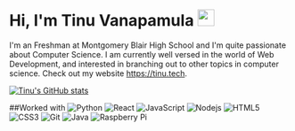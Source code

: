# Hi, I'm Tinu Vanapamula <img src="https://raw.githubusercontent.com/MartinHeinz/MartinHeinz/master/wave.gif" width="30px">

I'm an Freshman at Montgomery Blair High School and I'm quite passionate about Computer Science. I am currently well versed in the world of Web Development, and interested in branching out to other topics in computer science. Check out my website https://tinu.tech.

[![Tinu's GitHub stats](https://github-readme-stats.vercel.app/api?username=tinuh)](https://github.com/anuraghazra/github-readme-stats)

##Worked with
![Python](https://img.shields.io/badge/-Python-black?style=flat-square&logo=Python)
![React](https://img.shields.io/badge/-React-black?style=flat-square&logo=react)
![JavaScript](https://img.shields.io/badge/-JavaScript-black?style=flat-square&logo=javascript)
![Nodejs](https://img.shields.io/badge/-Nodejs-black?style=flat-square&logo=Node.js)
![HTML5](https://img.shields.io/badge/-HTML5-E34F26?style=flat-square&logo=html5&logoColor=white)
![CSS3](https://img.shields.io/badge/-CSS3-1572B6?style=flat-square&logo=css3)
![Git](https://img.shields.io/badge/-Git-black?style=flat-square&logo=git)
![Java](https://img.shields.io/badge/-java-E34A86?style=flat-square&logo=java)
![Raspberry Pi](https://img.shields.io/badge/-Raspberry%20Pi-C51A4A?style=flat-square&logo=Raspberry-Pi)
<!--
**tinuh/tinuh** is a ✨ _special_ ✨ repository because its `README.md` (this file) appears on your GitHub profile.

Here are some ideas to get you started:

- 🔭 I’m currently working on ...
- 🌱 I’m currently learning ...
- 👯 I’m looking to collaborate on ...
- 🤔 I’m looking for help with ...
- 💬 Ask me about ...
- 📫 How to reach me: ...
- 😄 Pronouns: ...
- ⚡ Fun fact: ...
-->
